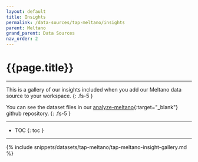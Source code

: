 ```yaml
---
layout: default
title: Insights
permalink: /data-sources/tap-meltano/insights
parent: Meltano
grand_parent: Data Sources
nav_order: 2
---
```


# {{page.title}}

---

This is a gallery of our insights included when you add our Meltano data source to your workspace.
{: .fs-5 }

You can see the dataset files in our [analyze-meltano](https://github.com/Matatika/analyze-meltano){:target="_blank"} github repository.
{: .fs-5 }

---

- TOC
{: toc }

---

{% include snippets/datasets/tap-meltano/tap-meltano-insight-gallery.md %}
